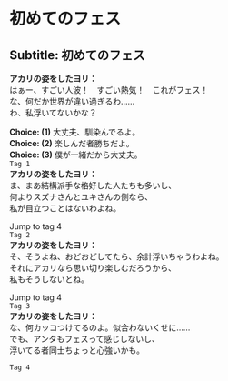 # 初めてのフェス

  
## Subtitle: 初めてのフェス
  
**アカリの姿をしたヨリ：**  
はぁー、すごい人波！　すごい熱気！　これがフェス！  
な、何だか世界が違い過ぎるわ……  
わ、私浮いてないかな？  
  
**Choice: (1)**  大丈夫、馴染んでるよ。  
**Choice: (2)**  楽しんだ者勝ちだよ。  
**Choice: (3)**  僕が一緒だから大丈夫。  
`Tag 1`  
**アカリの姿をしたヨリ：**  
ま、まあ結構派手な格好した人たちも多いし、  
何よりスズナさんとユキさんの側なら、  
私が目立つことはないわよね。  
  
Jump to tag 4  
`Tag 2`  
**アカリの姿をしたヨリ：**  
そ、そうよね、おどおどしてたら、余計浮いちゃうわよね。  
それにアカリなら思い切り楽しむだろうから、  
私もそうしないとね。  
  
Jump to tag 4  
`Tag 3`  
**アカリの姿をしたヨリ：**  
な、何カッコつけてるのよ。似合わないくせに……  
でも、アンタもフェスって感じしないし、  
浮いてる者同士ちょっと心強いかも。  
  
`Tag 4`  
